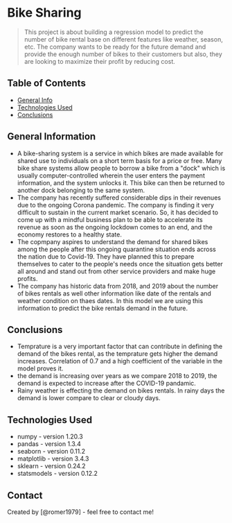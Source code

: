 # Bike Sharing
> This project is about building a regression model to predict the number of bike rental base on different features like weather, season, etc. The company wants to be ready for the future demand and provide the enough number of bikes to their customers but also, they are looking to maximize their profit by reducing cost.


## Table of Contents
* [General Info](#general-information)
* [Technologies Used](#technologies-used)
* [Conclusions](#conclusions)

<!-- You can include any other section that is pertinent to your problem -->

## General Information
- A bike-sharing system is a service in which bikes are made available for shared use to individuals on a short term basis for a price or free. Many bike share systems allow people to borrow a bike from a "dock" which is usually computer-controlled wherein the user enters the payment information, and the system unlocks it. This bike can then be returned to another dock belonging to the same system.
- The company has recently suffered considerable dips in their revenues due to the ongoing Corona pandemic. The company is finding it very difficult to sustain in the current market scenario. So, it has decided to come up with a mindful business plan to be able to accelerate its revenue as soon as the ongoing lockdown comes to an end, and the economy restores to a healthy state. 
- The copmpany aspires to understand the demand for shared bikes among the people after this ongoing quarantine situation ends across the nation due to Covid-19. They have planned this to prepare themselves to cater to the people's needs once the situation gets better all around and stand out from other service providers and make huge profits.
- The company has historic data from 2018, and 2019 about the number of bikes rentals as well other information like date of the rentals and weather condition on thaes dates. In this model we are using this information to predict the bike rentals demand in the future.

## Conclusions
- Temprature is a very important factor that can contribute in defining the demand of the bikes rental, as the temprature gets higher the demand increases. Correlation of 0.7 and a high coefficient of the variable in the model proves it.
- the demand is increasing over years as we compare 2018 to 2019, the demand is expected to increase after the COVID-19 pandamic.
- Rainy weather is effecting the demand on bikes rentals. In rainy days the demand is lower compare to clear or cloudy days.


## Technologies Used
- numpy - version 1.20.3
- pandas - version 1.3.4
- seaborn - version 0.11.2
- matplotlib - version 3.4.3
- sklearn - version 0.24.2
- statsmodels - version 0.12.2

## Contact
Created by [@romer1979] - feel free to contact me!


